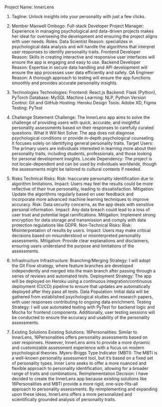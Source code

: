 Project Name: InnerLens
1. Tagline: Unlock insights into your personality with just a few clicks.

2. Member
Maxwell Ombogo:  Full-stack Developer
Project Manager: Experience in managing psychological and data-driven projects makes her ideal for overseeing the development and ensuring the project aligns with user needs. 
Roles:
Data Scientist
Reason: specializes in psychological data analysis and will handle the algorithms that interpret user responses to identify personality traits.
Frontend Developer
Reason: Skills in creating interactive and responsive user interfaces will ensure the app is engaging and easy to use.
Backend Developer
Reason: Expertise in secure data handling and API development will ensure the app processes user data efficiently and safely.
QA Engineer
Reason: A thorough approach to testing will ensure the app functions smoothly and provides accurate personality insights.

3. Technologies
Technologies:
Frontend: React.js
Backend: Flask (Python), PyTorch
Database: MySQL
Machine Learning: NLP, Python
Version Control: Git and GitHub
Hosting: Heroku
Design Tools: Adobe XD, Figma
Testing: PyTest

4. Challenge Statement
Challenge:
The InnerLens app aims to solve the challenge of providing users with quick, accurate, and insightful personality assessments based on their responses to carefully curated questions.
What It Will Not Solve:
The app does not diagnose psychological conditions or provide in-depth psychological counseling. It focuses solely on identifying general personality traits.
Target Users:
The primary users are individuals interested in learning more about their personality traits, including students, professionals, and those looking for personal development insights.
Locale Dependency:
The project is not locale-dependent and can be used by individuals worldwide, though the assessments might be tailored to cultural contexts if needed.

5. Risks
Technical Risks:
Risk: Inaccurate personality identification due to algorithm limitations.
Impact: Users may feel the results could be more reflective of their true personality, leading to dissatisfaction.
Mitigation: Update the algorithms regularly based on user feedback and incorporate more advanced machine learning techniques to improve accuracy.
Risk: Data security concerns, as the app deals with sensitive personal information.
Impact: Any data breach could lead to a loss of user trust and potential legal ramifications.
Mitigation: Implement strong encryption for data storage and transmission and comply with data protection regulations like GDPR.
Non-Technical Risks:
Risk: Misinterpretation of results by users.
Impact: Users may make critical decisions based on misunderstood or misinterpreted personality assessments.
Mitigation: Provide clear explanations and disclaimers, ensuring users understand the purpose and limitations of the assessments.

6. Infrastructure
Infrastructure:
Branching/Merging Strategy: I will adopt the Git Flow strategy, where feature branches are developed independently and merged into the main branch after passing through a series of reviews and automated tests.
Deployment Strategy: The app will be deployed on Heroku using a continuous integration/continuous deployment (CI/CD) pipeline to ensure that updates are automatically deployed after they pass all tests.
Data Population: Initial data will be gathered from established psychological studies and research papers, with user responses contributing to ongoing data enrichment.
Testing Strategy: I will use automated testing with PyTest for backend logic and Mocha for frontend components. Additionally, user testing sessions will be conducted to ensure the accuracy and usability of the personality assessments.

7. Existing Solutions
Existing Solutions:
16Personalities: Similar to InnerLens, 16Personalities offers personality assessments based on user responses. However, InnerLens aims to provide a more dynamic and customizable assessment experience with a focus on modern psychological theories.
Myers-Briggs Type Indicator (MBTI): The MBTI is a well-known personality assessment tool, but it’s based on a fixed set of personality types. Inner Lens seeks to offer a more nuanced and flexible approach to personality identification, allowing for a broader range of traits and combinations.
Reimplementation Decision:
I have decided to create the InnerLens app because existing solutions like 16Personalities and MBTI provide a more rigid, one-size-fits-all approach to personality assessments. By reimplementing and expanding upon these ideas, InnerLens offers a more personalized and scientifically grounded analysis of personality traits.
